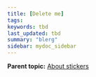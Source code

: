 ```yaml
---
title: [Delete me]
tags:
keywords: tbd
last_updated: tbd
summary: "blerg"
sidebar: mydoc_sidebar
---
```




**Parent topic:** [About stickers](/pages/admin/data_modeling/stickers_concept.html)
